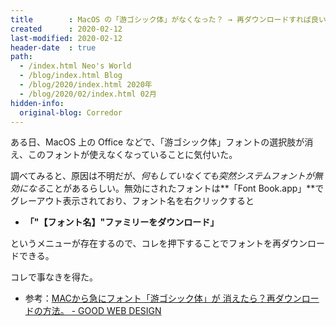 ```yaml
---
title        : MacOS の「游ゴシック体」がなくなった？ → 再ダウンロードすれば良い
created      : 2020-02-12
last-modified: 2020-02-12
header-date  : true
path:
  - /index.html Neo's World
  - /blog/index.html Blog
  - /blog/2020/index.html 2020年
  - /blog/2020/02/index.html 02月
hidden-info:
  original-blog: Corredor
---
```


ある日、MacOS 上の Office などで、「游ゴシック体」フォントの選択肢が消え、このフォントが使えなくなっていることに気付いた。

調べてみると、原因は不明だが、*何もしていなくても突然システムフォントが無効になる*ことがあるらしい。無効にされたフォントは**「Font Book.app」**でグレーアウト表示されており、フォント名を右クリックすると

- **「"【フォント名】"ファミリーをダウンロード」**

というメニューが存在するので、コレを押下することでフォントを再ダウンロードできる。

コレで事なきを得た。

- 参考：[MACから急にフォント「游ゴシック体」が 消えたら？再ダウンロードの方法。 - GOOD WEB DESIGN](https://good-web-design.com/column/mac-yu-gothic-download)
